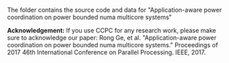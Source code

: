 The folder contains the source code and data for "Application-aware power coordination on power bounded numa multicore systems"


**Acknowledgement:**
If you use CCPC for any research work, please make sure to acknowledge our paper: Rong Ge, et al. "Application-aware power coordination on power bounded numa multicore systems." Proceedings of 2017 46th International Conference on Parallel Processing. IEEE, 2017.
